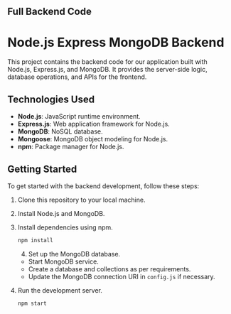 ## Full Backend Code

# Node.js Express MongoDB Backend

This project contains the backend code for our application built with Node.js, Express.js, and MongoDB. It provides the server-side logic, database operations, and APIs for the frontend.

## Technologies Used

- **Node.js**: JavaScript runtime environment.
- **Express.js**: Web application framework for Node.js.
- **MongoDB**: NoSQL database.
- **Mongoose**: MongoDB object modeling for Node.js.
- **npm**: Package manager for Node.js.

## Getting Started

To get started with the backend development, follow these steps:

1. Clone this repository to your local machine.
2. Install Node.js and MongoDB.
3. Install dependencies using npm.
    ```bash
    npm install
    ```


    4. Set up the MongoDB database.
    - Start MongoDB service.
    - Create a database and collections as per requirements.
    - Update the MongoDB connection URI in `config.js` if necessary.
5. Run the development server.
    ```bash
    npm start
    ```


